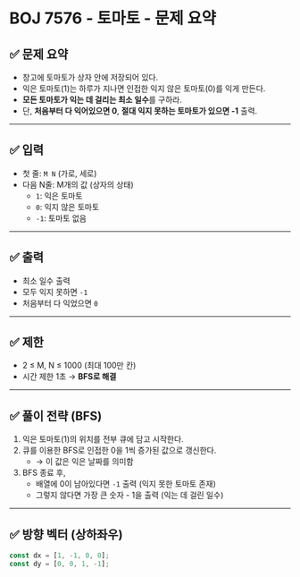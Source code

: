 # BOJ 7576 - 토마토 - 문제 요약

## ✅ 문제 요약

- 창고에 토마토가 상자 안에 저장되어 있다.
- 익은 토마토(1)는 하루가 지나면 인접한 익지 않은 토마토(0)를 익게 만든다.
- **모든 토마토가 익는 데 걸리는 최소 일수**를 구하라.
- 단, **처음부터 다 익어있으면 0**, **절대 익지 못하는 토마토가 있으면 -1** 출력.

---

## ✅ 입력

- 첫 줄: `M N` (가로, 세로)
- 다음 N줄: M개의 값 (상자의 상태)
  - `1`: 익은 토마토
  - `0`: 익지 않은 토마토
  - `-1`: 토마토 없음

---

## ✅ 출력

- 최소 일수 출력
- 모두 익지 못하면 `-1`
- 처음부터 다 익었으면 `0`

---

## ✅ 제한

- 2 ≤ M, N ≤ 1000 (최대 100만 칸)
- 시간 제한 1초 → **BFS로 해결**

---

## ✅ 풀이 전략 (BFS)

1. 익은 토마토(1)의 위치를 전부 큐에 담고 시작한다.
2. 큐를 이용한 BFS로 인접한 0을 1씩 증가된 값으로 갱신한다.
   - → 이 값은 익은 날짜를 의미함
3. BFS 종료 후,
   - 배열에 0이 남아있다면 `-1` 출력 (익지 못한 토마토 존재)
   - 그렇지 않다면 가장 큰 숫자 - 1을 출력 (익는 데 걸린 일수)

---

## ✅ 방향 벡터 (상하좌우)

```js
const dx = [1, -1, 0, 0];
const dy = [0, 0, 1, -1];
```
